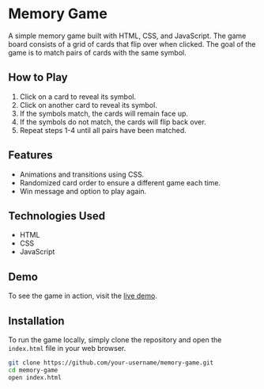 # Memory Game

A simple memory game built with HTML, CSS, and JavaScript. The game board consists of a grid of cards that flip over when clicked. The goal of the game is to match pairs of cards with the same symbol.

## How to Play

1. Click on a card to reveal its symbol.
2. Click on another card to reveal its symbol.
3. If the symbols match, the cards will remain face up.
4. If the symbols do not match, the cards will flip back over.
5. Repeat steps 1-4 until all pairs have been matched.

## Features
- Animations and transitions using CSS.
- Randomized card order to ensure a different game each time.
- Win message and option to play again.

## Technologies Used

- HTML
- CSS
- JavaScript

## Demo

To see the game in action, visit the [live demo](insert-link-here).

## Installation

To run the game locally, simply clone the repository and open the `index.html` file in your web browser.

```bash
git clone https://github.com/your-username/memory-game.git
cd memory-game
open index.html
